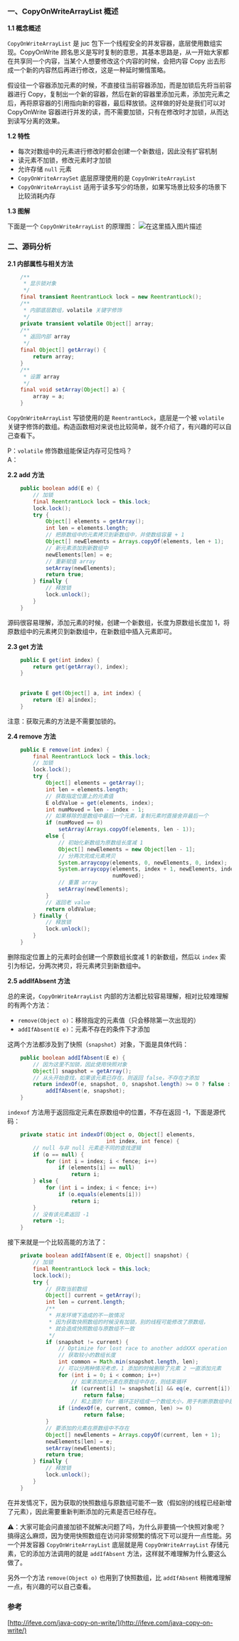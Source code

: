 ### 一、CopyOnWriteArrayList 概述

**1.1 概念概述**

`CopyOnWriteArrayList` 是 juc 包下一个线程安全的并发容器，底层使用数组实现。CopyOnWrite 顾名思义是写时复制的意思，其基本思路是，从一开始大家都在共享同一个内容，当某个人想要修改这个内容的时候，会把内容 Copy 出去形成一个新的内容然后再进行修改，这是一种延时懒惰策略。

假设往一个容器添加元素的时候，不直接往当前容器添加，而是加锁后先将当前容器进行 Copy，复制出一个新的容器，然后在新的容器里添加元素，添加完元素之后，再将原容器的引用指向新的容器，最后释放锁。这样做的好处是我们可以对 CopyOnWrite 容器进行并发的读，而不需要加锁，只有在修改时才加锁，从而达到读写分离的效果。

**1.2 特性**

 - 每次对数组中的元素进行修改时都会创建一个新数组，因此没有扩容机制
 - 读元素不加锁，修改元素时才加锁
 - 允许存储 `null` 元素
 - `CopyOnWriteArraySet` 底层原理使用的是 `CopyOnWriteArrayList`
 - `CopyOnWriteArrayList` 适用于读多写少的场景，如果写场景比较多的场景下比较消耗内存

**1.3 图解**

下面是一个 `CopyOnWriteArrayList` 的原理图：
![在这里插入图片描述](https://img-blog.csdnimg.cn/2019021519452898.png)


### 二、源码分析

**2.1 内部属性与相关方法**

``` java
    /**
     * 显示锁对象
     */
    final transient ReentrantLock lock = new ReentrantLock();
    /**
     * 内部底层数组，volatile 关键字修饰
     */
    private transient volatile Object[] array;
    /**
     * 返回内部 array
     */
    final Object[] getArray() {
        return array;
    }
    /**
     * 设置 array
     */
    final void setArray(Object[] a) {
        array = a;
    }
```

`CopyOnWriteArrayList` 写锁使用的是 `ReentrantLock`，底层是一个被 `volatile` 关键字修饰的数组。构造函数相对来说也比较简单，就不介绍了，有兴趣的可以自己查看下。

P：`volatile` 修饰数组能保证内存可见性吗？<br>
A：

**2.2 add 方法**

``` java
    public boolean add(E e) {
        // 加锁
        final ReentrantLock lock = this.lock;
        lock.lock();
        try {
            Object[] elements = getArray();
            int len = elements.length;
            // 把原数组中的元素拷贝到新数组中，并使数组容量 + 1
            Object[] newElements = Arrays.copyOf(elements, len + 1);
            // 新元素添加到新数组中
            newElements[len] = e;
            // 重新赋值 array
            setArray(newElements);
            return true;
        } finally {
            // 释放锁
            lock.unlock();
        }
    }
```

源码很容易理解，添加元素的时候，创建一个新数组，长度为原数组长度加 1，将原数组中的元素拷贝到新数组中，在新数组中插入元素即可。

**2.3 get 方法**

``` java
    public E get(int index) {
        return get(getArray(), index);
    }
    
    
    private E get(Object[] a, int index) {
        return (E) a[index];
    }
```

注意：获取元素的方法是不需要加锁的。

**2.4 remove 方法**

``` java
    public E remove(int index) {
        final ReentrantLock lock = this.lock;
        // 加锁
        lock.lock();
        try {
            Object[] elements = getArray();
            int len = elements.length;
            // 获取指定位置上的元素值
            E oldValue = get(elements, index);
            int numMoved = len - index - 1;
            // 如果移除的是数组中最后一个元素，复制元素时直接舍弃最后一个
            if (numMoved == 0)
                setArray(Arrays.copyOf(elements, len - 1));
            else {
                // 初始化新数组为原数组长度减 1
                Object[] newElements = new Object[len - 1];
                // 分两次完成元素拷贝
                System.arraycopy(elements, 0, newElements, 0, index);
                System.arraycopy(elements, index + 1, newElements, index,
                                 numMoved);
                // 重置 array
                setArray(newElements);
            }
            // 返回老 value
            return oldValue;
        } finally {
            // 释放锁
            lock.unlock();
        }
    }
```

删除指定位置上的元素时会创建一个原数组长度减 1 的新数组，然后以 `index` 索引为标记，分两次拷贝，将元素拷贝到新数组中。

**2.5 addIfAbsent 方法**

总的来说，`CopyOnWriteArrayList` 内部的方法都比较容易理解，相对比较难理解的有两个方法：

 - `remove(Object o)`：移除指定的元素值（只会移除第一次出现的）
 - `addIfAbsent(E e)`：元素不存在的条件下才添加
 
这两个方法都涉及到了快照（`snapshot`）对象，下面是具体代码：

``` java
    public boolean addIfAbsent(E e) {
        // 因为这里不加锁，因此使用快照对象
        Object[] snapshot = getArray();
        // 从头开始查找，如果该元素已存在，则返回 false，不存在才添加
        return indexOf(e, snapshot, 0, snapshot.length) >= 0 ? false :
            addIfAbsent(e, snapshot);
    }
```

`indexof` 方法用于返回指定元素在原数组中的位置，不存在返回 -1，下面是源代码：

``` java
    private static int indexOf(Object o, Object[] elements,
                               int index, int fence) {
        // null 与非 null 元素走不同的查找逻辑
        if (o == null) {
            for (int i = index; i < fence; i++)
                if (elements[i] == null)
                    return i;
        } else {
            for (int i = index; i < fence; i++)
                if (o.equals(elements[i]))
                    return i;
        }
        // 没有该元素返回 -1
        return -1;
    }
```
接下来就是一个比较高能的方法了：
    
``` java
    private boolean addIfAbsent(E e, Object[] snapshot) {
        // 加锁
        final ReentrantLock lock = this.lock;
        lock.lock();
        try {
            // 获取当前数组
            Object[] current = getArray();
            int len = current.length;
            /**
             * 并发环境下造成的不一致情况
             * 因为获取快照数组的时候没有加锁，别的线程可能修改了原数组，
             * 就会造成快照数组与原数组不一致
             */
            if (snapshot != current) {
                // Optimize for lost race to another addXXX operation
                // 获取较小的数组长度
                int common = Math.min(snapshot.length, len);
                // 可以分两种情况考虑，1 添加的时候删除了元素 2 一直添加元素
                for (int i = 0; i < common; i++)
                    // 如果添加的元素在原数组中存在，则结束循环
                    if (current[i] != snapshot[i] && eq(e, current[i]))
                        return false;
                    // 和上面的 for 循环正好组成一个数组大小，用于判断原数组中是否已经存在添加的元素
                if (indexOf(e, current, common, len) >= 0)
                        return false;
            }
            // 要添加的元素在原数组中不存在
            Object[] newElements = Arrays.copyOf(current, len + 1);
            newElements[len] = e;
            setArray(newElements);
            return true;
        } finally {
            // 释放锁
            lock.unlock();
        }
    }
```

在并发情况下，因为获取的快照数组与原数组可能不一致（假如别的线程已经新增了元素），因此需要重新判断添加的元素是否已经存在。

⚠️：大家可能会问直接加锁不就解决问题了吗，为什么非要搞一个快照对象呢？搞得这么麻烦，因为使用快照数组在访问非常频繁的情况下可以提升一点性能。另一个并发容器 `CopyOnWriteArrayList` 底层就是用 `CopyOnWriteArrayList` 存储元素，它的添加方法调用的就是 `addIfAbsent` 方法，这样就不难理解为什么要这么做了。

另外一个方法 `remove(Object o)` 也用到了快照数组，比 `addIfAbsent` 稍微难理解一点，有兴趣的可以自己查看。

### 参考

[http://ifeve.com/java-copy-on-write/](http://ifeve.com/java-copy-on-write/)
